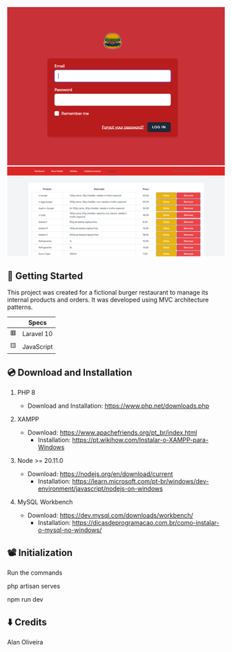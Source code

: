 <img src="public/img/Captura de tela 2024-04-29 112948.png"> 
<img src="public/img/Captura de tela 2024-04-29 113052.png"> 

## :hamburger: Getting Started

This project was created for a fictional burger restaurant to manage its internal products and orders. It was developed using MVC architecture patterns.

|   |    Specs   |
| - | ---------- |
| :red_square: | Laravel 10 |
| :yellow_square: | JavaScript |

## :cd: Download and Installation

1. PHP 8 
   - Download and Installation: https://www.php.net/downloads.php

2. XAMPP
   - Download: https://www.apachefriends.org/pt_br/index.html
     - Installation: https://pt.wikihow.com/Instalar-o-XAMPP-para-Windows

3. Node >= 20.11.0
   - Download: https://nodejs.org/en/download/current
       - Installation: https://learn.microsoft.com/pt-br/windows/dev-environment/javascript/nodejs-on-windows 

4. MySQL Workbench
   - Download: https://dev.mysql.com/downloads/workbench/
     - Installation: https://dicasdeprogramacao.com.br/como-instalar-o-mysql-no-windows/

## 📽️ Initialization

Run the commands

php artisan serves

npm run dev

## :arrow_down: Credits

Alan Oliveira
